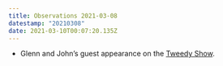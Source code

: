 ```yaml
---
title: Observations 2021-03-08
datestamp: "20210308"
date: 2021-03-10T00:07:20.135Z
---
```

- Glenn and John’s guest appearance on the [Tweedy Show](https://tweedyshow.com/).